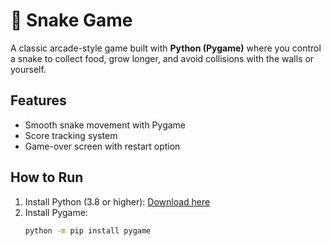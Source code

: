 # 🐍 Snake Game

A classic arcade-style game built with **Python (Pygame)** where you control a snake to collect food, grow longer, and avoid collisions with the walls or yourself.

## Features
- Smooth snake movement with Pygame
- Score tracking system
- Game-over screen with restart option
  

## How to Run
1. Install Python (3.8 or higher): [Download here](https://www.python.org/downloads/)
2. Install Pygame:
   ```bash
   python -m pip install pygame

